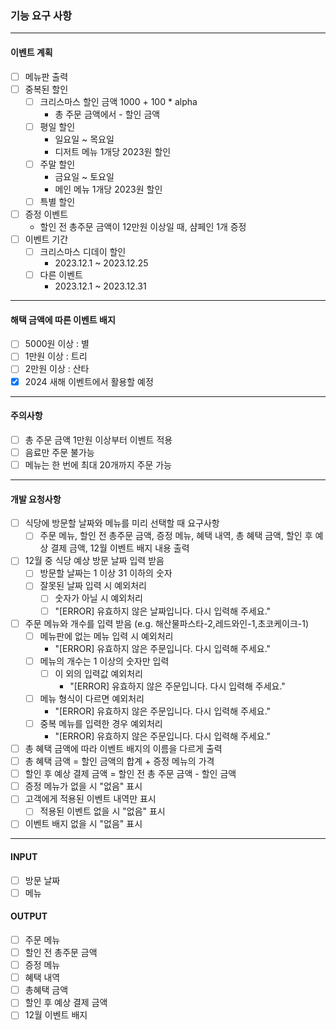 ### 기능 요구 사항
***
#### 이벤트 계획
- [ ] 메뉴판 출력
- [ ] 중복된 할인
  - [ ] 크리스마스 할인 금액 1000 + 100 * alpha
    - 총 주문 금액에서 - 할인 금액
  - [ ] 평일 할인
    - 일요일 ~ 목요일 
    - 디저트 메뉴 1개당 2023원 할인
  - [ ] 주말 할인
    - 금요일 ~ 토요일
    - 메인 메뉴 1개당 2023원 할인
  - [ ] 특별 할인
- [ ] 증정 이벤트
  - 할인 전 총주문 금액이 12만원 이상일 때, 샴페인 1개 증정
- [ ] 이벤트 기간
  - [ ] 크리스마스 디데이 할인
    - 2023.12.1 ~ 2023.12.25
  - [ ] 다른 이벤트
    - 2023.12.1 ~ 2023.12.31
***
#### 해택 금액에 따른 이벤트 배지
- [ ] 5000원 이상 : 별
- [ ] 1만원 이상 : 트리
- [ ] 2만원 이상 : 산타
- [x] 2024 새해 이벤트에서 활용할 예정
***
#### 주의사항
- [ ] 총 주문 금액 1만원 이상부터 이벤트 적용
- [ ] 음료만 주문 불가능
- [ ] 메뉴는 한 번에 최대 20개까지 주문 가능
***
#### 개발 요청사항
- [ ] 식당에 방문할 날짜와 메뉴를 미리 선택할 때 요구사항
  - [ ] 주문 메뉴, 할인 전 총주문 금액, 증정 메뉴, 혜택 내역, 총 혜택 금액,
  할인 후 예상 결제 금액, 12월 이벤트 배지 내용 출력
- [ ] 12월 중 식당 예상 방문 날짜 입력 받음
  - [ ] 방문할 날짜는 1 이상 31 이하의 숫자
  - [ ] 잘못된 날짜 입력 시 예외처리
    - [ ] 숫자가 아닐 시 예외처리
    - [ ] "[ERROR] 유효하지 않은 날짜입니다. 다시 입력해 주세요."
- [ ] 주문 메뉴와 개수를 입력 받음 (e.g. 해산물파스타-2,레드와인-1,초코케이크-1)
  - [ ] 메뉴판에 없는 메뉴 입력 시 예외처리
    - "[ERROR] 유효하지 않은 주문입니다. 다시 입력해 주세요."
  - [ ] 메뉴의 개수는 1 이상의 숫자만 입력
    - [ ] 이 외의 입력값 예외처리
      - "[ERROR] 유효하지 않은 주문입니다. 다시 입력해 주세요."
  - [ ] 메뉴 형식이 다르면 예외처리
    - "[ERROR] 유효하지 않은 주문입니다. 다시 입력해 주세요."
  - [ ] 중복 메뉴를 입력한 경우 예외처리
    - "[ERROR] 유효하지 않은 주문입니다. 다시 입력해 주세요."
- [ ] 총 혜택 금액에 따라 이벤트 배지의 이름을 다르게 출력
- [ ] 총 혜택 금액 = 할인 금액의 합계 + 증정 메뉴의 가격
- [ ] 할인 후 예상 결제 금액 = 할인 전 총 주문 금액 - 할인 금액
- [ ] 증정 메뉴가 없을 시 "없음" 표시
- [ ] 고객에게 적용된 이벤트 내역만 표시
  - [ ] 적용된 이벤트 없을 시 "없음" 표시
- [ ] 이벤트 배지 없을 시 "없음" 표시
***
#### INPUT
- [ ] 방문 날짜
- [ ] 메뉴
#### OUTPUT
- [ ] 주문 메뉴
- [ ] 할인 전 총주문 금액
- [ ] 증정 메뉴
- [ ] 혜택 내역
- [ ] 총혜택 금액
- [ ] 할인 후 예상 결제 금액
- [ ] 12월 이벤트 배지